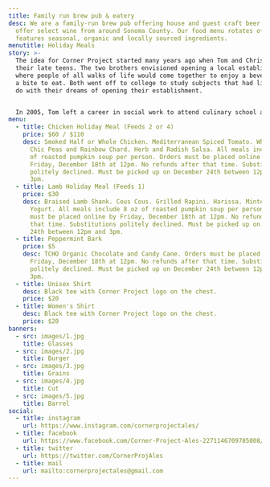 ```yaml
---
title: Family run brew pub & eatery
desc: We are a family-run brew pub offering house and guest craft beer. We also
  offer select wine from around Sonoma County. Our food menu rotates often, and
  features seasonal, organic and locally sourced ingredients.
menutitle: Holiday Meals
story: >-
  The idea for Corner Project started many years ago when Tom and Chris were in
  their late teens. The two brothers envisioned opening a local establishment
  where people of all walks of life would come together to enjoy a beverage and
  a bite to eat. Both went off to college to study subjects that had little to
  do with their dreams of opening their establishment.


  In 2005, Tom left a career in social work to attend culinary school and a few years later, Chris began brewing beer on his stove-top. In early 2017 the two of them revisited their dream in a more serious mindset and brought the concept of Corner Project to fruition.
menu:
  - title: Chicken Holiday Meal (Feeds 2 or 4)
    price: $60 / $110
    desc: Smoked Half or Whole Chicken. Mediterranean Spiced Tomato. White Rice.
      Chic Peas and Rainbow Chard. Herb and Radish Salsa. All meals include 8 oz
      of roasted pumpkin soup per person. Orders must be placed online by
      Friday, December 18th at 12pm. No refunds after that time. Substitutions
      politely declined. Must be picked up on December 24th between 12pm and
      3pm.
  - title: Lamb Holiday Meal (Feeds 1)
    price: $30
    desc: Braised Lamb Shank. Cous Cous. Grilled Rapini. Harissa. Minted House
      Yogurt. All meals include 8 oz of roasted pumpkin soup per person. Orders
      must be placed online by Friday, December 18th at 12pm. No refunds after
      that time. Substitutions politely declined. Must be picked up on December
      24th between 12pm and 3pm.
  - title: Peppermint Bark
    price: $5
    desc: TCHO Organic Chocolate and Candy Cane. Orders must be placed online by
      Friday, December 18th at 12pm. No refunds after that time. Substitutions
      politely declined. Must be picked up on December 24th between 12pm and
      3pm.
  - title: Unisex Shirt
    desc: Black tee with Corner Project logo on the chest.
    price: $20
  - title: Women's Shirt
    desc: Black tee with Corner Project logo on the chest.
    price: $20
banners:
  - src: images/1.jpg
    title: Glasses
  - src: images/2.jpg
    title: Burger
  - src: images/3.jpg
    title: Grains
  - src: images/4.jpg
    title: Cut
  - src: images/5.jpg
    title: Barrel
social:
  - title: instagram
    url: https://www.instagram.com/cornerprojectales/
  - title: facebook
    url: https://www.facebook.com/Corner-Project-Ales-2271146709785008/
  - title: twitter
    url: https://twitter.com/CornerProjAles
  - title: mail
    url: mailto:cornerprojectales@gmail.com
---
```

